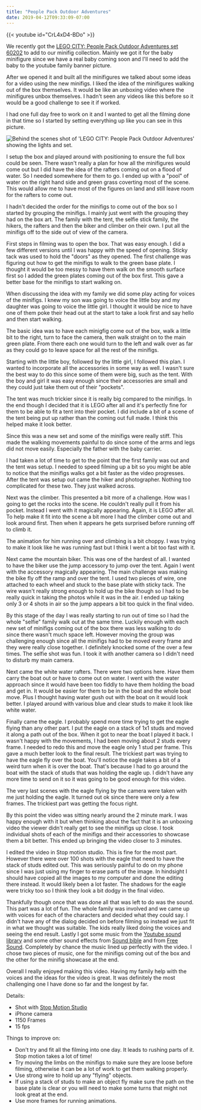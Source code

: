 ```yaml
---
title: "People Pack Outdoor Adventures"
date: 2019-04-12T09:33:09-07:00
---
```



<!--more-->

{{< youtube id="CrL4xD4-BDo" >}}

We recently got the [LEGO CITY: People Pack Outdoor Adventures set 60202](https://shop.lego.com/en-CA/product/People-Pack-Outdoor-Adventures-60202 "LEGO CITY: People Pack Outdoor Adventures set 60202") to add to our minifig collection. Mainly we got it for the baby minifigure since we have a real baby coming soon and I'll need to add the baby to the youtube family banner picture. 

After we opened it and built all the minifigures we talked about some ideas for a video using the new minifigs. I liked the idea of the minifigures walking out of the box themselves. It would be like an unboxing video where the minifigures unbox themselves. I hadn't seen any videos like this before so it would be a good challenge to see it if worked.

I had one full day free to work on it and I wanted to get all the filming done in that time so I started by setting everything up like you can see in this picture.

![Behind the scenes shot of 'LEGO CITY: People Pack Outdoor Adventures' showing the lights and set.](/images/people-pack-behind-the-scene.jpg)

I setup the box and played around with positioning to ensure the full box could be seen. There wasn't really a plan for how all the minifigures would come out but I did have the idea of the rafters coming out on a flood of water. So I needed somewhere for them to go. I ended up with a "pool" of water on the right hand side and green grass coverting most of the scene. This would allow me to have most of the figures on land and still leave room for the rafters to come out.

I hadn't decided the order for the minifigs to come out of the box so I started by grouping the minifigs. I mainly just went with the grouping they had on the box art. The family with the tent, the selfie stick family, the hikers, the rafters and then the biker and climber on their own. I put all the minifigs off to the side out of view of the camera.

First steps in filming was to open the box. That was easy enough. I did a few different versions until I was happy with the speed of opening. Sticky tack was used to hold the "doors" as they opened. The first challenge was figuring out how to get the minifigs to walk to the green base plate. I thought it would be too messy to have them walk on the smooth surface first so I added the green plates coming out of the box first. This gave a better base for the minifigs to start walking on.

When discussing the idea with my family we did some play acting for voices of the minifigs. I knew my son was going to voice the little boy and my daughter was going to voice the little girl. I thought it would be nice to have one of them poke their head out at the start to take a look first and say hello and then start walking. 

The basic idea was to have each minigfig come out of the box, walk a little bit to the right, turn to face the camera, then walk straight on to the main green plate. From there each one would turn to the left and walk over as far as they could go to leave space for all the rest of the minifigs. 

Starting with the little boy, followed by the little girl, I followed this plan. I wanted to incorporate all the accessories in some way as well. I wasn't sure the best way to do this since some of them were big, such as the tent. With the boy and girl it was easy enough since their accessories are small and they could just take them out of their "pockets". 

The tent was much trickier since it is really big compared to the minifigs. In the end though I decided that it is LEGO after all and it's perfectly fine for them to be able to fit a tent into their pocket. I did include a bit of a scene of the tent being put up rather than the coming out full made. I think this helped make it look better.

Since this was a new set and some of the minifigs were really stiff. This made the walking movements painful to do since some of the arms and legs did not move easily. Especially the father with the baby carrier. 

I had taken a lot of time to get to the point that the first family was out and the tent was setup. I needed to speed filming up a bit so you might be able to notice that the minifigs walks got a bit faster as the video progresses. After the tent was setup out came the hiker and photographer. Nothing too complicated for these two. They just walked across.

Next was the climber. This presented a bit more of a challenge. How was I going to get the rocks into the scene. He couldn't really pull it from his pocket. Instead I went with it magically appearing. Again, it is LEGO after all. To help make it fit into the scene a bit more I had the climber come out and look around first. Then when it appears he gets surprised before running off to climb it.

The animation for him running over and climbing is a bit choppy. I was trying to make it look like he was running fast but I think I went a bit too fast with it.

Next came the mountain biker. This was one of the hardest of all. I wanted to have the biker use the jump accessory to jump over the tent. Again I went with the accessory magically appearing. The main challenge was making the bike fly off the ramp and over the tent. I used two pieces of wire, one attached to each wheel and stuck to the base plate with sticky tack. The wire wasn't really strong enough to hold up the bike though so I had to be really quick in taking the photos while it was in the air. I ended up taking only 3 or 4 shots in air so the jump appears a bit too quick in the final video.

By this stage of the day I was really starting to run out of time so I had the whole "selfie" family walk out at the same time. Luckily enough with each new set of minifigs coming out of the box there was less walking to do since there wasn't much space left. However moving the group was challenging enough since all the minifigs had to be moved every frame and they were really close together. I definitely knocked some of the over a few times. The selfie shot was fun. I took it with another camera so I didn't need to disturb my main camera.

Next came the white water rafters. There were two options here. Have them carry the boat out or have to come out on water. I went with the water approach since it would have been too fiddly to have them holding the boad and get in. It would be easier for them to be in the boat and the whole boat move. Plus I thought having water gush out with the boat on it would look better. I played around with various blue and clear studs to make it look like white water.

Finally came the eagle. I probably spend more time trying to get the eagle flying than any other part. I put the eagle on a stack of 1x1 studs and moved it along a path out of the box. When it got to near the boat I played it back. I wasn't happy with the movements, I had been moving about 2 studs every frame. I needed to redo this and move the eagle only 1 stud per frame. This gave a much better look to the final result. The trickiest part was trying to have the eagle fly over the boat. You'll notice the eagle takes a bit of a weird turn when it is over the boat. That's because I had to go around the boat with the stack of studs that was holding the eagle up. I didn't have any more time to send on it so it was going to be good enough for this video.

The very last scenes with the eagle flying by the camera were taken with me just holding the eagle. It turned out ok since there were only a few frames. The trickiest part was getting the focus right.

By this point the video was sitting nearly around the 2 minute mark. I was happy enough with it but when thinking about the fact that it is an unboxing video the viewer didn't really get to see the minifigs up close. I took individual shots of each of the minifigs and their accessories to showcase them a bit better. This ended up bringing the video closer to 3 minutes.

I edited the video in Stop motion studio. This is fine for the most part. However there were over 100 shots with the eagle that need to have the stack of studs edited out. This was seriously painful to do on my phone since I was just using my finger to erase parts of the image. In hindsight I should have copied all the images to my computer and done the editing there instead. It would likely been a lot faster. The shadows for the eagle were tricky too so I think they look a bit dodgy in the final video.

Thankfully though once that was done all that was left to do was the sound. This part was a lot of fun. The whole family was involved and we came up with voices for each of the characters and decided what they could say. I didn't have any of the dialog decided on before filming so instead we just fit in what we thought was suitable. The kids really liked doing the voices and seeing the end result. Lastly I got some music from the [Youtube sound library](https://www.youtube.com/audiolibrary/music "Youtube sound library") and some other sound effects from [Sound bible](http://soundbible.com/ "Sound Bible") and from [Free Sound](https://freesound.org/ "Free Sound").
Completely by chance the music lined up perfectly with the video. I chose two pieces of music, one for the minifigs coming out of the box and the other for the minifig showcase at the end.

Overall I really enjoyed making this video. Having my family help with the voices and the ideas for the video is great. It was definitely the most challenging one I have done so far and the longest by far.

Details:

* Shot with [Stop Motion Studio](https://www.cateater.com/ "cateater - Stop Motion Studio") 
* iPhone camera
* 1150 Frames
* 15 fps

Things to improve on:

* Don't try and fit all the filming into one day. It leads to rushing parts of it. Stop motion takes a lot of time!
* Try moving the limbs on the minifigs to make sure they are loose before filming, otherwise it can be a lot of work to get them walking properly.
* Use strong wire to hold up any "flying" objects.
* If using a stack of studs to make an object fly make sure the path on the base plate is clear or you will need to make some turns that might not look great at the end.
* Use more frames for running animations.
